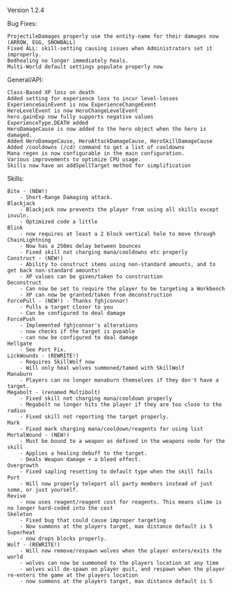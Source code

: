 Version 1.2.4

Bug Fixes:

	ProjectileDamages properly use the entity-name for their damages now (ARROW, EGG, SNOWBALL)
	Fixed ALL: skill-setting causing issues when Administrators set it improperly.
	Bedhealing no longer immediately heals.
	Multi-World default settings populate properly now

General/API:

	Class-Based XP loss on death
	Added setting for experience loss to incur level-losses
	ExperienceGainEvent is now ExperienceChangeEvent
	HeroLevelEvent is now HeroChangeLevelEvent
	hero.gainExp now fully supports negative values
	ExperienceType.DEATH added
	HeroDamageCause is now added to the hero object when the hero is damaged.
	Added HeroDamageCause, HeroAttackDamageCause, HeroSkillDamageCause
	Added /cooldowns (/cd) command to get a list of cooldowns
	Mana regen is now configurable in the main configuration.
	Various improvements to optimize CPU usage.
	Skills now have an addSpellTarget method for simplification

Skills:

	Bite - (NEW!)
		- Short-Range Damaging attack.
	Blackjack
		- Blackjack now prevents the player from using all skills except invuln.
		- Optimized code a little
	Blink
		- now requires at least a 2 block vertical hole to move through
	ChainLightning
		- Now has a 250ms delay between bounces
		- Fixed skill not charging mana/cooldowns etc properly
	Construct - (NEW!)
		- Ability to construct items using non-standard amounts, and to get back non-standard amounts!
		- XP values can be given/taken to construction
	Deconstruct
		- Can now be set to require the player to be targeting a Workbench
		- XP can now be granted/taken from deconstruction
	ForcePull - (NEW!) - Thanks fghjconnor!
		- Pulls a target closer to you
		- Can be configured to deal damage
	ForcePush
		- Implemented fghjconnor's alterations
		- now checks if the target is pvpable
		- can now be configured to deal damage
	Hellgate
		- See Port Fix.
	LickWounds - (REWRITE!)
		- Requires SkillWolf now
		- Will only heal wolves summoned/tamed with SkillWolf
	Manaburn
		- Players can no longer manaburn themselves if they don't have a target.
	Megabolt - (renamed Multibolt)
		- Fixed skill not charging mana/cooldown properly
		- Megabolt no longer hits the player if they are too close to the radius
		- Fixed skill not reporting the target properly.
	Mark
		- Fixed mark charging mana/cooldown/reagents for using list
	MortalWound - (NEW!)
		- Must be bound to a weapon as defined in the weapons node for the skill
		- Applies a healing debuff to the target.
		- Deals Weapon damage + a bleed effect.
	Overgrowth
		- Fixed sapling resetting to default type when the skill fails
	Port
		- Will now properly teleport all party members instead of just some, or just yourself.
	Revive
		- now uses reagent/reagent cost for reagents. This means slime is no longer hard-coded into the cost
	Skeleton
		- Fixed bug that could cause improper targeting
		- Now summons at the players target, max distance default is 5
	Superheat
		- now drops blocks properly.
	Wolf - (REWRITE!)
		- Will now remove/respawn wolves when the player enters/exits the world
		- wolves can now be summoned to the players location at any time
		- wolves will de-spawn on player quit, and respawn when the player re-enters the game at the players location
		- now summons at the players target, max distance default is 5
